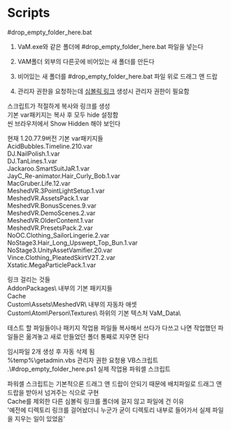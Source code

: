 # Scripts

#drop_empty_folder_here.bat

1. VaM.exe와 같은 폴더에 #drop_empty_folder_here.bat 파일을 넣는다  

2. VAM폴더 외부의 다른곳에 비어있는 새 폴더를 만든다  

3. 비어있는 새 폴더를 #drop_empty_folder_here.bat 파일 위로 드래그 앤 드랍  

4. 관리자 권한을 요청하는데 <a href="https://ko.wikipedia.org/wiki/%EC%8B%AC%EB%B3%BC%EB%A6%AD_%EB%A7%81%ED%81%AC">심볼릭 링크</a> 생성시 관리자 권한이 필요함  

스크립트가 적절하게 복사와 링크를 생성  
기본 var패키지는 복사 후 모두 hide 설정함  
씬 브라우저에서 Show Hidden 해야 보인다

  현재 1.20.77.9버전 기본 var패키지들  
  AcidBubbles.Timeline.210.var  
  DJ.NailPolish.1.var  
  DJ.TanLines.1.var  
  Jackaroo.SmartSuitJaR.1.var  
  JayC_Re-animator.Hair_Curly_Bob.1.var  
  MacGruber.Life.12.var  
  MeshedVR.3PointLightSetup.1.var  
  MeshedVR.AssetsPack.1.var  
  MeshedVR.BonusScenes.9.var  
  MeshedVR.DemoScenes.2.var  
  MeshedVR.OlderContent.1.var  
  MeshedVR.PresetsPack.2.var  
  NoOC.Clothing_SailorLingerie.2.var  
  NoStage3.Hair_Long_Upswept_Top_Bun.1.var  
  NoStage3.UnityAssetVamifier.20.var  
  Vince.Clothing_PleatedSkirtV2T.2.var  
  Xstatic.MegaParticlePack.1.var  
  
  링크 걸리는 것들  
  AddonPackages\ 내부의 기본 패키지들  
  Cache  
  Custom\Assets\MeshedVR\ 내부의 자동차 애셋  
  Custom\Atom\Person\Textures\ 하위의 기본 텍스처
  VaM_Data\  

테스트 할 파일들이나 패키지 작업용 파일들 복사해서 쓰다가
다쓰고 나면 작업했던 파일들은 옮겨놓고 새로 만들었던 폴더 통째로 지우면 된다

임시파일 2개 생성 후 자동 삭제 됨  
%temp%\getadmin.vbs 관리자 권한 요청용 VB스크립트  
.\\#drop_empty_folder_here.ps1 실제 작업용 파워셸 스크립트  

파워셸 스크립트는 기본적으론 드래그 앤 드랍이 안되기 때문에 배치파일로 드래그 앤 드랍을 받아서 넘겨주는 식으로 구현  
Cache를 제외한 다른 심볼릭 링크를 폴더에 걸지 않고 파일에 건 이유  
'예전에 디렉토리 링크를 걸어놨더니 누군가 굳이 디렉토리 내부로 들어가서 실제 파일을 지우는 일이 있었음'  
